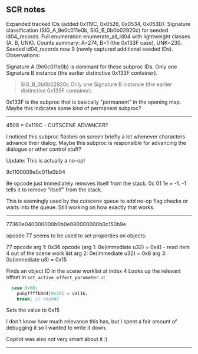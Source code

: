 ## SCR notes

Expanded tracked IDs (added 0x119C, 0x0526, 0x0534, 0x053D).
Signature classification (SIG_A_9e0c011e0b, SIG_B_0b0b02920c) for seeded id04_records.
Full enumeration enumerate_all_id04 with lightweight classes (A, B, UNK).
Counts summary: A=274, B=1 (the 0x133F case), UNK=230.
Seeded id04_records now 9 (newly captured additional seeded IDs).
Observations:

Signature A (9e0c011e0b) is dominant for these subproc IDs.
Only one Signature B instance (the earlier distinctive 0x133F container).

> SIG_B_0b0b02920c
> Only one Signature B instance (the earlier distinctive 0x133F container).

0x133F is the subproc that is basically "permanent" in the opening map. Maybe this indicates some kind of permanent subproc?

---

4508 = 0x119C - CUTSCENE ADVANCER?

I noticed this subproc flashes on screen briefly a lot whenever characters advance their dialog. Maybe this subproc is responsible for advancing the dialogue or other control stuff?

Update: This is actually a no-op!

9c1100009e0c011e0b04

9e opcode just immediately removes itself from the stack. 0c 01 1e = -1. -1 tells it to remove "itself" from the stack.

This is seemingly used by the cutscene queue to add no-op flag checks or waits into the queue. Still working on how exactly that works.

---

77360e040000000b0b0e080000000b0c150b9e

opcode 77 seems to be used to set properties on objects:

77 opcode
arg 1: 0x36 opcode (arg 1: 0e(immediate u32) = 0x4) - read item 4 out of the scene work list
arg 2: 0e(immediate u32) = 0x8
arg 3: 0c(immediate u8) = 0x15

Finds an object ID in the scene worklist at index 4
Looks up the relevant offset in `set_active_effect_parameter.c`:

```c
  case 0x08:
    puGpffffb0d4[0x50] = val16;
    break; // +0x0A0
```

Sets the value to 0x15

I don't know how much relevance this has, but I spent a fair amount of debugging it so I wanted to write it down.

Copilot was also not very smart about it :)

---
